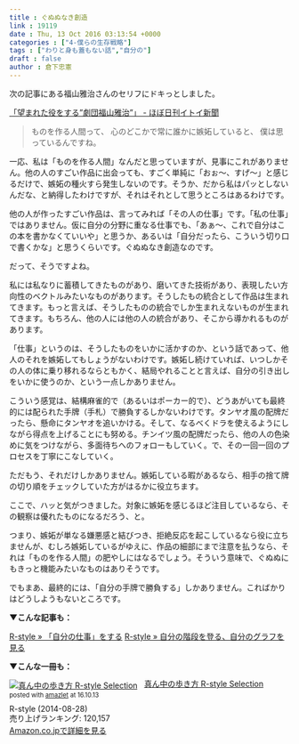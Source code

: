 ```yaml
---
title : ぐぬぬなき創造
link : 19119
date : Thu, 13 Oct 2016 03:13:54 +0000
categories : ["4-僕らの生存戦略"]
tags : ["わりと身も蓋もない話","自分の"]
draft : false
author : 倉下忠憲
---
```


次の記事にある福山雅治さんのセリフにドキっとしました。

<a href="http://www.1101.com/scoop_fukuyama/2016-10-01.html">「望まれた役をする”劇団福山雅治”」 - ほぼ日刊イトイ新聞</a>

<blockquote>
    ものを作る人間って、
    心のどこかで常に誰かに嫉妬していると、
    僕は思っているんですね。 
</blockquote>

一応、私は「ものを作る人間」なんだと思っていますが、見事にこれがありません。他の人のすごい作品に出会っても、すごく単純に「おぉ〜、すげ〜」と感じるだけで、嫉妬の種火すら発生しないのです。そうか、だから私はパッとしないんだな、と納得したわけですが、それはそれとして思うところはあるわけです。

他の人が作ったすごい作品は、言ってみれば「その人の仕事」です。「私の仕事」ではありません。仮に自分の分野に重なる仕事でも、「あぁ〜、これで自分はこの本を書かなくていいや」と思うか、あるいは「自分だったら、こういう切り口で書くかな」と思うくらいです。ぐぬぬなき創造なのです。

だって、そうですよね。

私には私なりに蓄積してきたものがあり、磨いてきた技術があり、表現したい方向性のベクトルみたいなものがあります。そうしたもの統合として作品は生まれてきます。もっと言えば、そうしたものの統合でしか生まれえないものが生まれてきます。もちろん、他の人には他の人の統合があり、そこから導かれるものがあります。

「仕事」というのは、そうしたものをいかに活かすのか、という話であって、他人のそれを嫉妬してもしょうがないわけです。嫉妬し続けていれば、いつしかその人の体に乗り移れるならともかく、結局やれることと言えば、自分の引き出しをいかに使うのか、という一点しかありません。

こういう感覚は、結構麻雀的で（あるいはポーカー的で）、どうあがいても最終的には配られた手牌（手札）で勝負するしかないわけです。タンヤオ風の配牌だったら、懸命にタンヤオを追いかける。そして、なるべくドラを使えるようにしながら得点を上げることにも努める。チンイツ風の配牌だったら、他の人の色染めに気をつけながら、多面待ちへのフォローもしていく。で、その一回一回のプロセスを丁寧にこなしていく。

ただもう、それだけしかありません。嫉妬している暇があるなら、相手の捨て牌の切り順をチェックしていた方がはるかに役立ちます。

ここで、ハッと気がつきました。対象に嫉妬を感じるほど注目しているなら、その観察は優れたものになるだろう、と。

つまり、嫉妬が単なる嫌悪感と結びつき、拒絶反応を起こしているなら役に立ちませんが、むしろ嫉妬しているがゆえに、作品の細部にまで注意を払うなら、それは「ものを作る人間」の肥やしにはなるでしょう。そういう意味で、ぐぬぬにもきっと機能みたいなものはありそうです。

でもまあ、最終的には、「自分の手牌で勝負する」しかありません。こればかりはどうしようもないところです。

<strong>▼こんな記事も：</strong>

<a href="https://rashita.net/blog/?p=14082">R-style » 「自分の仕事」をする</a>
<a href="https://rashita.net/blog/?p=18975">R-style » 自分の階段を登る、自分のグラフを見る</a>

<strong>▼こんな一冊も：</strong>

<div class="amazlet-box" style="margin-bottom:0px;"><div class="amazlet-image" style="float:left;margin:0px 12px 1px 0px;"><a href="http://www.amazon.co.jp/exec/obidos/ASIN/B00N4E5L1C/rashita1000-22/ref=nosim/" name="amazletlink" target="_blank"><img src="http://ecx.images-amazon.com/images/I/417RnulqH%2BL._SL160_.jpg" alt="真ん中の歩き方 R-style Selection" style="border: none;" /></a></div><div class="amazlet-info" style="line-height:120%; margin-bottom: 10px"><div class="amazlet-name" style="margin-bottom:10px;line-height:120%"><a href="http://www.amazon.co.jp/exec/obidos/ASIN/B00N4E5L1C/rashita1000-22/ref=nosim/" name="amazletlink" target="_blank">真ん中の歩き方 R-style Selection</a><div class="amazlet-powered-date" style="font-size:80%;margin-top:5px;line-height:120%">posted with <a href="http://www.amazlet.com/" title="amazlet" target="_blank">amazlet</a> at 16.10.13</div></div><div class="amazlet-detail">R-style (2014-08-28)<br />売り上げランキング: 120,157<br /></div><div class="amazlet-sub-info" style="float: left;"><div class="amazlet-link" style="margin-top: 5px"><a href="http://www.amazon.co.jp/exec/obidos/ASIN/B00N4E5L1C/rashita1000-22/ref=nosim/" name="amazletlink" target="_blank">Amazon.co.jpで詳細を見る</a></div></div></div><div class="amazlet-footer" style="clear: left"></div></div>



